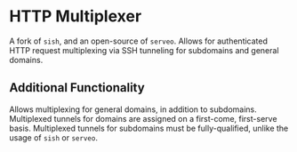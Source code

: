 # HTTP Multiplexer

A fork of `sish`, and an open-source of `serveo`. Allows for authenticated HTTP request multiplexing via SSH tunneling for subdomains and general domains.

## Additional Functionality

Allows multiplexing for general domains, in addition to subdomains. Multiplexed tunnels for domains are assigned on a first-come, first-serve basis. Multiplexed tunnels for subdomains must be fully-qualified, unlike the usage of `sish` or `serveo`.
